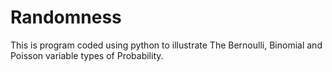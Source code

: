 # Randomness

This is program coded using python to illustrate The Bernoulli, Binomial 
and Poisson variable types of Probability.
